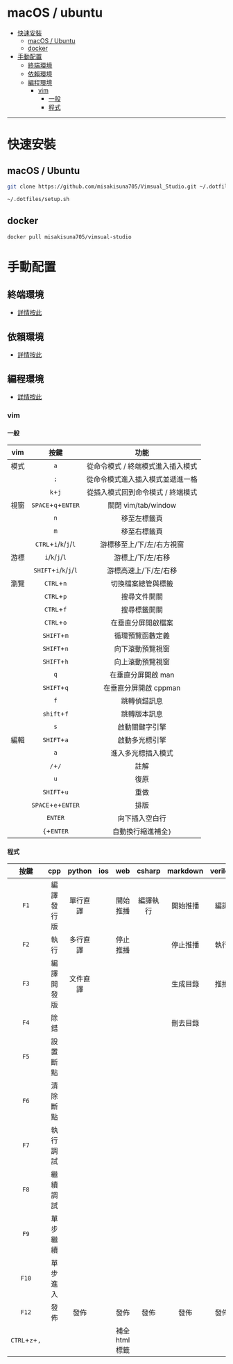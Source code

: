 # macOS / ubuntu

<!-- vim-markdown-toc GFM -->

+ [快速安裝](#快速安裝)
    * [macOS / Ubuntu](#macos--ubuntu)
    * [docker](#docker)
+ [手動配置](#手動配置)
    * [終端環境](#終端環境)
    * [依賴環境](#依賴環境)
    * [編程環境](#編程環境)
        - [vim](#vim)
            + [一般](#一般)
            + [程式](#程式)

<!-- vim-markdown-toc -->

---

# 快速安裝

## macOS / Ubuntu

```zsh
git clone https://github.com/misakisuna705/Vimsual_Studio.git ~/.dotfiles

~/.dotfiles/setup.sh
```

## docker

```zsh
docker pull misakisuna705/vimsual-studio
```

# 手動配置

## 終端環境

-   [詳情按此](doc/md/terminal.md)

## 依賴環境

-   [詳情按此](doc/md/package.md)

## 編程環境

-   [詳情按此](doc/md/vim.md)

### vim

#### 一般

| vim  |          按鍵           |               功能                |
| :--: | :---------------------: | :-------------------------------: |
| 模式 |           `a`           | 從命令模式 / 終端模式進入插入模式 |
|      |           `;`           | 從命令模式進入插入模式並遞進一格  |
|      |         `k`+`j`         | 從插入模式回到命令模式 / 終端模式 |
| 視窗 |   `SPACE`+`q`+`ENTER`   |        關閉 vim/tab/window        |
|      |           `n`           |           移至左標籤頁            |
|      |           `m`           |           移至右標籤頁            |
|      | `CTRL`+`i`/`k`/`j`/`l`  |     游標移至上/下/左/右方視窗     |
| 游標 |     `i`/`k`/`j`/`l`     |         游標上/下/左/右移         |
|      | `SHIFT`+`i`/`k`/`j`/`l` |       游標高速上/下/左/右移       |
| 瀏覽 |       `CTRL`+`n`        |        切換檔案總管與標籤         |
|      |       `CTRL`+`p`        |           搜尋文件開關            |
|      |       `CTRL`+`f`        |           搜尋標籤開關            |
|      |       `CTRL`+`o`        |        在垂直分屏開啟檔案         |
|      |       `SHIFT`+`m`       |         循環預覽函數定義          |
|      |       `SHIFT`+`n`       |         向下滾動預覽視窗          |
|      |       `SHIFT`+`h`       |         向上滾動預覽視窗          |
|      |           `q`           |        在垂直分屏開啟 man         |
|      |       `SHIFT`+`q`       |       在垂直分屏開啟 cppman       |
|      |           `f`           |           跳轉偵錯訊息            |
|      |       `shift`+`f`       |           跳轉版本訊息            |
|      |           `s`           |          啟動關鍵字引擎           |
| 編輯 |       `SHIFT`+`a`       |          啟動多光標引擎           |
|      |           `a`           |        進入多光標插入模式         |
|      |         `/`+`/`         |               註解                |
|      |           `u`           |               復原                |
|      |       `SHIFT`+`u`       |               重做                |
|      |   `SPACE`+`e`+`ENTER`   |               排版                |
|      |         `ENTER`         |          向下插入空白行           |
|      |       `{`+`ENTER`       |        自動換行縮進補全`}`        |

#### 程式

|      按鍵      |    cpp     |  python  | ios |      web       |  csharp  | markdown | verilog |
| :------------: | :--------: | :------: | :-: | :------------: | :------: | :------: | :-----: |
|      `F1`      | 編譯發行版 | 單行直譯 |     |    開始推播    | 編譯執行 | 開始推播 |  編譯   |
|      `F2`      |    執行    | 多行直譯 |     |    停止推播    |          | 停止推播 |  執行   |
|      `F3`      | 編譯開發版 | 文件直譯 |     |                |          | 生成目錄 |  推播   |
|      `F4`      |    除錯    |          |     |                |          | 刪去目錄 |         |
|      `F5`      |  設置斷點  |          |     |                |          |          |         |
|      `F6`      |  清除斷點  |          |     |                |          |          |         |
|      `F7`      |  執行調試  |          |     |                |          |          |         |
|      `F8`      |  繼續調試  |          |     |                |          |          |         |
|      `F9`      |  單步繼續  |          |     |                |          |          |         |
|     `F10`      |  單步進入  |          |     |                |          |          |         |
|     `F12`      |    發佈    |   發佈   |     |      發佈      |   發佈   |   發佈   |  發佈   |
| `CTRL`+`z`+`,` |            |          |     | 補全 html 標籤 |          |          |         |

